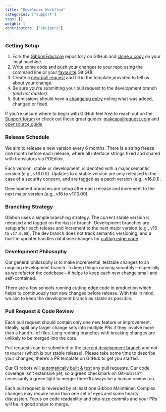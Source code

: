 ```yaml
---
title: "Developer Workflow"
categories: ["support"]
tags: []
weight: 1
contributors: ["skuipers"]
---
```

### Getting Setup


1. Fork the [GibbonEdu/core](https://github.com/GibbonEdu/core) repository on GitHub and [clone a copy](https://help.github.com/articles/cloning-a-repository/) on your local machine.
2. Write some code and push your changes to your repo using the command line or your [favourite](https://www.sourcetreeapp.com/) Git GUI.
3. Create a [new pull request](https://github.com/GibbonEdu/core/pulls) and fill in the template provided to tell us about your change.
4. Be sure you're submitting your pull request to the development branch _(and not master)_.
5. Submissions should have a [changelog entry](https://github.com/GibbonEdu/core/blob/master/CHANGELOG.txt) noting what was added, changed or fixed.

If you're unsure where to begin with GitHub feel free to reach out on the [Support forum](https://ask.gibbonedu.org) or check out these great guides: [makeapullrequest.com](http://makeapullrequest.com/) and [opensource.guide](https://opensource.guide/how-to-contribute/)


### Release Schedule

We aim to release a new version every 6 months. There is a string freeze one month before each release, where all interface strings fixed and shared with translators via POEditor.

Each version, stable or development, is denoted with a major semantic version (e.g., v16.0.0). Updates to a stable version are only released in the case of a security concern, and are tagged as a patch version (e.g., v16.0.1). 

Development branches are setup after each release and increment to the next major version (e.g., v16 to v17.0.00).

### Branching Strategy

Gibbon uses a simple branching strategy. The current stable version is released and tagged on the `Master` branch. Development branches are setup after each release and increment to the next major version (e.g., v16 to `v17.0.00`). The dev branch does not track semantic versioning, and a built-in updater handles database changes for [cutting edge code](https://docs.gibbonedu.org/administrators/getting-started/installing-gibbon/cutting-edge-code/).

### Development Philosophy

Our general philosophy is to make incremental, testable changes to an ongoing development branch. To keep things running smoothly—especially as we refactor the codebase—it helps to keep each new change small and self-contained.

There are a few schools running cutting edge code in production which helps to continuously test new changes before release. With this in mind, we aim to keep the development branch as stable as possible. 

### Pull Request & Code Review

Each pull request should contain only one new feature or improvement. Ideally, split any larger change sets into multiple PRs if they involve more than a handful of files. Long running branches with breaking changes are unlikely to be merged into the core.

Pull requests can be submitted to the [current development branch](https://docs.gibbonedu.org/developers/getting-started/gibbon-road-map/) and not to `Master` (which is our stable release). Please take some time to describe your changes, there’s a PR template on GitHub to get you started.

Our CI robots will [automatically built & test](https://docs.gibbonedu.org/developers/core-concepts/testing/) any pull requests. Our code coverage isn’t extensive yet, so a green checkmark on GitHub isn’t necessarily a green light to merge: there’ll always be a human review too.

Each pull request is reviewed by at least one Gibbon Maintainer. Complex changes may require more than one set of eyes and some hearty discussion. Focus on code readability and bite-size commits and your PRs will be in good shape to merge.
